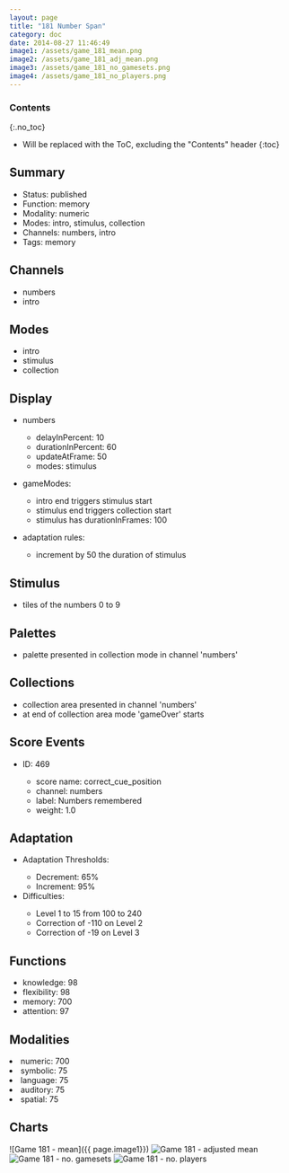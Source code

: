 ```yaml
---
layout: page
title: "181 Number Span"
category: doc
date: 2014-08-27 11:46:49
image1: /assets/game_181_mean.png
image2: /assets/game_181_adj_mean.png
image3: /assets/game_181_no_gamesets.png
image4: /assets/game_181_no_players.png
---
```


### Contents
{:.no_toc}

* Will be replaced with the ToC, excluding the "Contents" header
{:toc}

## Summary
<p>
<ul>
<li>Status: published</li>
<li>Function: memory</li>
<li>Modality: numeric</li>
<li>Modes: intro, stimulus, collection</li>
<li>Channels: numbers, intro</li>
<li>Tags: memory</li>
</ul>
</p>

## Channels
<p>
<ul>
<li>numbers</li>
<li>intro</li>
</ul>
</p>

## Modes
<p>
<ul>
<li>intro</li>
<li>stimulus</li>
<li>collection</li>
</ul>
</p>

## Display
<p>
<ul>
<li>numbers</li>
<ul>
<li>delayInPercent: 10</li>
<li>durationInPercent: 60</li>
<li>updateAtFrame: 50</li>
<li>modes: stimulus</li>
</ul>
</ul>
</p>

<p>
<ul>
<li>gameModes:</li>
<ul>
<li>intro end triggers stimulus start</li>
<li>stimulus end triggers collection start</li>
<li>stimulus has durationInFrames: 100</li>
</ul>
</ul>
</p>


<p>
<ul>
<li>adaptation rules:</li>
<ul>
<li>increment by 50 the duration of stimulus</li>
</ul>
</ul>
</p>

## Stimulus
<p>
<ul>
<li>tiles of the numbers 0 to 9</li>
</ul>
</p>

## Palettes
<p>
<ul>
<li>palette presented in collection mode in channel 'numbers'</li>
</ul>
</p>

## Collections
<p>
<ul>
<li>collection area presented in channel 'numbers'</li>
<li>at end of collection area mode 'gameOver' starts</li>
</ul>
</p>

## Score Events
<p>
<ul>
<li>ID: 469</li>
<ul>
<li>score name: correct_cue_position</li>
<li>channel: numbers</li>
<li>label: Numbers remembered</li>
<li>weight: 1.0</li>
</ul>
</ul>
</p>

## Adaptation
<p>
<ul>
<li>Adaptation Thresholds:</li>
<ul>
<li>Decrement: 65%</li>
<li> Increment: 95%</li>
</ul>
<li>Difficulties:</li>
<ul>
<li>Level 1 to 15 from 100 to 240</li>
<li>Correction of -110 on Level 2</li>
<li>Correction of -19 on Level 3</li>
</ul>
</ul>
</p>

## Functions
<p>
<ul>
<li>knowledge: 98</li>
<li>flexibility: 98</li>
<li>memory: 700</li>
<li>attention: 97</li>
</ul>
</p>

## Modalities
<p>
</ul>
<li>numeric: 700</li>
<li>symbolic: 75</li>
<li>language: 75</li>
<li>auditory: 75</li>
<li>spatial: 75</li>
</ul>
</p>

## Charts
<!---
![test](../../../../assets/game_181_mean.png)
-->

![Game 181 - mean]({{ page.image1}})
![Game 181 - adjusted mean]({{page.image2}})
![Game 181 - no. gamesets]({{page.image3}})
![Game 181 - no. players]({{page.image4}})


<!---
 <img src="../../../../assets/game_181_mean.png" />
-->


